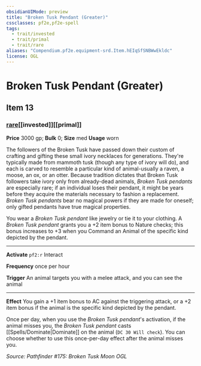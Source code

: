 ```yaml
---
obsidianUIMode: preview
title: "Broken Tusk Pendant (Greater)"
cssclasses: pf2e,pf2e-spell
tags:
  - trait/invested
  - trait/primal
  - trait/rare
aliases: "Compendium.pf2e.equipment-srd.Item.hEIqSfSNBWwEkldc"
license: OGL
---
```

# Broken Tusk Pendant (Greater)
## Item 13
### [rare](rare "Rare Rarity Trait")[[invested]][[primal]]


**Price** 3000 gp; 
**Bulk** 0; **Size** med
**Usage** worn

The followers of the Broken Tusk have passed down their custom of crafting and gifting these small ivory necklaces for generations. They're typically made from mammoth tusk (though any type of ivory will do), and each is carved to resemble a particular kind of animal-usually a raven, a moose, an ox, or an otter. Because tradition dictates that Broken Tusk followers take ivory only from already-dead animals, _Broken Tusk pendants_ are especially rare; if an individual loses their pendant, it might be years before they acquire the materials necessary to fashion a replacement. _Broken Tusk pendants_ bear no magical powers if they are made for oneself; only gifted pendants have true magical properties.

You wear a _Broken Tusk pendant_ like jewelry or tie it to your clothing. A _Broken Tusk pendant_ grants you a +2 item bonus to Nature checks; this bonus increases to +3 when you Command an Animal of the specific kind depicted by the pendant.

* * *

**Activate** `pf2:r` Interact

**Frequency** once per hour

**Trigger** An animal targets you with a melee attack, and you can see the animal

* * *

**Effect** You gain a +1 item bonus to AC against the triggering attack, or a +2 item bonus if the animal is the specific kind depicted by the pendant.

Once per day, when you use the _Broken Tusk pendant_'s activation, if the animal misses you, the _Broken Tusk pendant_ casts [[Spells/Dominate|Dominate]] on the animal (`DC 30 Will check`). You can choose whether to use this once-per-day effect after the animal misses you.

*Source: Pathfinder #175: Broken Tusk Moon*
*OGL*
